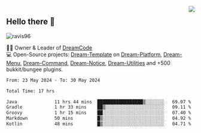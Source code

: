 <img align='right' src="https://github-readme-stats.vercel.app/api?username=Ravis96&show_icons=true">

## Hello there 👋
<p align="left"> <img src="https://komarev.com/ghpvc/?username=ravis96&label=Profile%20views&color=0e75b6&style=flat" alt="ravis96" /> </p>

👨‍💻 Owner & Leader of [DreamCode](https://github.com/DreamPoland) <br>
💻 Open-Source projects: [Dream-Template](https://github.com/DreamPoland/dream-template) on [Dream-Platform](https://github.com/DreamPoland/dream-platform), [Dream-Menu](https://github.com/DreamPoland/dream-menu), [Dream-Command](https://github.com/DreamPoland/dream-command), [Dream-Notice](https://github.com/DreamPoland/dream-notice), [Dream-Utilities](https://github.com/DreamPoland/dream-utilities) and +500 bukkit/bungee plugins.

<!--START_SECTION:waka-->

```txt
From: 23 May 2024 - To: 30 May 2024

Total Time: 17 hrs

Java              11 hrs 44 mins  █████████████████▒░░░░░░░   69.07 %
Gradle            1 hr 33 mins    ██▒░░░░░░░░░░░░░░░░░░░░░░   09.11 %
Groovy            1 hr 15 mins    ██░░░░░░░░░░░░░░░░░░░░░░░   07.40 %
Markdown          50 mins         █▒░░░░░░░░░░░░░░░░░░░░░░░   04.92 %
Kotlin            48 mins         █▒░░░░░░░░░░░░░░░░░░░░░░░   04.71 %
```

<!--END_SECTION:waka-->
